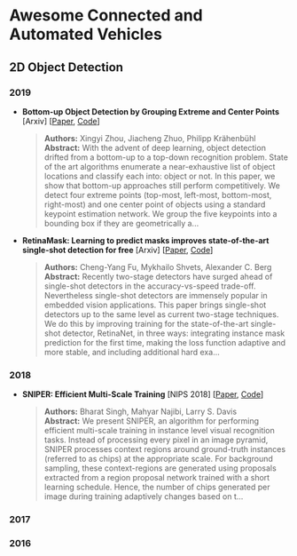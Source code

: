 # Awesome Connected and Automated Vehicles

## 2D Object Detection

### 2019

- **Bottom-up Object Detection by Grouping Extreme and Center Points** [Arxiv] [[Paper](https://arxiv.org/abs/1901.08043v2), [Code](https://github.com/xingyizhou/ExtremeNet)]
    > **Authors:** Xingyi Zhou, Jiacheng Zhuo, Philipp Krähenbühl <br>
    > **Abstract:**   With the advent of deep learning, object detection drifted from a bottom-up to a top-down recognition problem. State of the art algorithms enumerate a near-exhaustive list of object locations and classify each into: object or not. In this paper, we show that bottom-up approaches still perform competitively. We detect four extreme points (top-most, left-most, bottom-most, right-most) and one center point of objects using a standard keypoint estimation network. We group the five keypoints into a bounding box if they are geometrically a...

- **RetinaMask: Learning to predict masks improves state-of-the-art single-shot detection for free** [Arxiv] [[Paper](https://arxiv.org/abs/1901.03353v1), [Code](https://github.com/chengyangfu/retinamask)]
    > **Authors:** Cheng-Yang Fu, Mykhailo Shvets, Alexander C. Berg <br>
    > **Abstract:**   Recently two-stage detectors have surged ahead of single-shot detectors in the accuracy-vs-speed trade-off. Nevertheless single-shot detectors are immensely popular in embedded vision applications. This paper brings single-shot detectors up to the same level as current two-stage techniques. We do this by improving training for the state-of-the-art single-shot detector, RetinaNet, in three ways: integrating instance mask prediction for the first time, making the loss function adaptive and more stable, and including additional hard exa...

### 2018

- **SNIPER: Efficient Multi-Scale Training** [NIPS 2018] [[Paper](https://arxiv.org/abs/1805.09300), [Code](https://github.com/mahyarnajibi/SNIPER)]
    > **Authors:** Bharat Singh, Mahyar Najibi, Larry S. Davis <br>
    > **Abstract:**   We present SNIPER, an algorithm for performing efficient multi-scale training in instance level visual recognition tasks. Instead of processing every pixel in an image pyramid, SNIPER processes context regions around ground-truth instances (referred to as chips) at the appropriate scale. For background sampling, these context-regions are generated using proposals extracted from a region proposal network trained with a short learning schedule. Hence, the number of chips generated per image during training adaptively changes based on t...


### 2017

### 2016